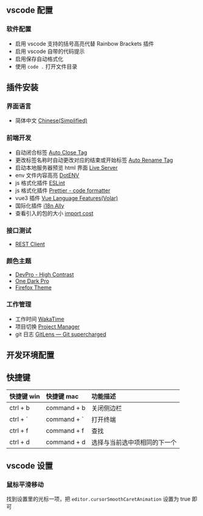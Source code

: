 ## vscode 配置

### 软件配置

- 启用 vscode 支持的括号高亮代替 Rainbow Brackets 插件
- 启用 vscode 自带的代码提示
- 启用保存自动格式化
- 使用 `code .` 打开文件目录

## 插件安装

### 界面语言

- 简体中文 [Chinese(Simplified)](https://marketplace.visualstudio.com/items?itemName=MS-CEINTL.vscode-language-pack-zh-hans)

### 前端开发

- 自动闭合标签 [Auto Close Tag](https://marketplace.visualstudio.com/items?itemName=formulahendry.auto-close-tag)
- 更改标签名称时自动更改对应的结束或开始标签 [Auto Rename Tag](https://marketplace.visualstudio.com/items?itemName=formulahendry.auto-rename-tag)
- 启动本地服务器预览 html 界面 [Live Server](https://marketplace.visualstudio.com/items?itemName=ritwickdey.LiveServer)
- env 文件内容高亮 [DotENV](https://marketplace.visualstudio.com/items?itemName=mikestead.dotenv)
- js 格式化插件 [ESLint](https://marketplace.visualstudio.com/items?itemName=dbaeumer.vscode-eslint)
- js 格式化插件 [Prettier - code formatter](https://marketplace.visualstudio.com/items?itemName=esbenp.prettier-vscode)
- vue3 插件 [Vue Language Features(Volar)](https://marketplace.visualstudio.com/items?itemName=johnsoncodehk.volar)
- 国际化插件 [i18n Ally](https://marketplace.visualstudio.com/items?itemName=Lokalise.i18n-ally)
- 查看引入的包的大小 [import cost](https://marketplace.visualstudio.com/items?itemName=wix.vscode-import-cost)

### 接口测试

- [REST Client](https://marketplace.visualstudio.com/items?itemName=humao.rest-client)

### 颜色主题

- [DevPro - High Contrast](https://marketplace.visualstudio.com/items?itemName=koprodev.theme-devpro-hc)
- [One Dark Pro](https://marketplace.visualstudio.com/items?itemName=zhuangtongfa.Material-theme)
- [Firefox Theme](https://marketplace.visualstudio.com/items?itemName=Heron.firefox-devtools-theme)

### 工作管理

- 工作时间 [WakaTime](https://marketplace.visualstudio.com/items?itemName=WakaTime.vscode-wakatime)
- 项目切换 [Project Manager](https://marketplace.visualstudio.com/items?itemName=alefragnani.project-manager)
- git 日志 [GitLens — Git supercharged](https://marketplace.visualstudio.com/items?itemName=eamodio.gitlens)

## 开发环境配置

## 快捷键

| 快捷键 win | 快捷键 mac   | 功能描述                     |
| :--------- | :----------- | :--------------------------- |
| ctrl + b   | command + b  | 关闭侧边栏                   |
| ctrl + \`  | command + \` | 打开终端                     |
| ctrl + f   | command + f  | 查找                         |
| ctrl + d   | command + d  | 选择与当前选中项相同的下一个 |

## vscode 设置

### 鼠标平滑移动

找到设置里的光标一项，把 `editor.cursorSmoothCaretAnimation` 设置为 true 即可
